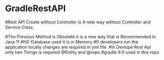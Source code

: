 # GradleRestAPI
#Rest API Create without Controller is A new way without Controller and Service Class.

#The Previous Method is Obsolete it is a new way that is Recommended in Java 11
#H2-Database used it is in Memory
#If developers run the application locally changes are required in yml file.
#in Devlope Rest Api only two Things is required @Entity and @repo
#gradle 9.0 used in this repo

